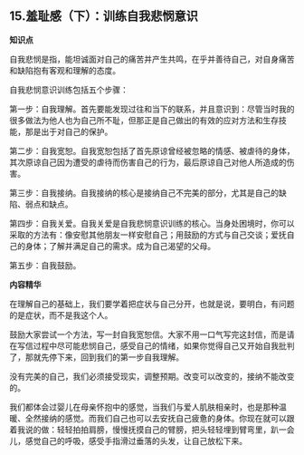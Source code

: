 ## 15.羞耻感（下）：训练自我悲悯意识
**知识点**


自我悲悯是指，能坦诚面对自己的痛苦并产生共鸣，在乎并善待自己，对自身痛苦和缺陷抱有客观和理解的态度。


自我悲悯意识训练包括五个步骤：


第一步：自我理解。首先要能发现过往和当下的联系，并且意识到：尽管当时我的很多做法为他人也为自己所不耻，但那正是自己做出的有效的应对方法和生存技能，那是出于对自己的保护。


第二步：自我宽恕。自我宽恕包括了首先原谅曾经被忽略的情感、被虐待的身体，其次原谅自己因为遭受的虐待而伤害自己的行为，最后原谅自己对他人所造成的伤害。


第三步：自我接纳。自我接纳的核心是接纳自己不完美的部分，尤其是自己的缺陷、弱点和缺点。


第四步：自我关爱。自我关爱是自我悲悯意识训练的核心。当身处困境时，你可以采取的方法有：像安慰其他朋友一样安慰自己；用鼓励的方式与自己交谈；爱抚自己的身体；了解并满足自己的需求。成为自己渴望的父母。


第五步：自我鼓励。


**内容精华**


在理解自己的基础上，我们要学着把症状与自己分开，也就是说，要明白，有问题的是症状，而不是我这个人。


鼓励大家尝试一个方法，写一封自我宽恕信。大家不用一口气写完这封信，而是请在写信过程中尽可能悲悯自己，感受自己的情绪，如果你觉得自己又开始自我批判了，那就先停下来，回到我们的第一步自我理解。


没有完美的自己，我们必须接受现实，调整预期。改变可以改变的，接纳不能改变的。


我们都体会过婴儿在母亲怀抱中的感觉，当我们与爱人肌肤相亲时，也是那种温暖、全然接纳的感觉。而我们自己也可以去安抚自己疲惫的身体。你现在就可以跟着我说的做：轻轻拍拍肩膀，慢慢抚摸自己的臂膀，把头轻轻埋到臂弯里，趴一会儿，感觉自己的呼吸，感受手指滑过垂落的头发，让自己放松下来。

